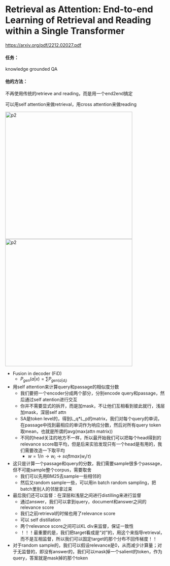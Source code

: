 # Retrieval as Attention: End-to-end Learning of Retrieval and Reading within a Single Transformer

https://arxiv.org/pdf/2212.02027.pdf

#### 任务：

knowledge grounded QA

#### 他的方法：

不再使用传统的retrieve and reading，而是用一个end2end搞定

可以用self attention来做retrieval，用cross attention来做reading

<img src="https://p.ipic.vip/p8so8y.png" alt="p2" width="400"/>

<img src="https://p.ipic.vip/s23ham.png" alt="p2" width="400"/>

* Fusion in decoder (FiD)
  * $P_{gen}(a|x)=\sum P_{gen(a|d_i)}$
* 用self attention来计算query和passage的相似度分数
  * 我们要把一个encoder分成两个部分，分别encode query和passage，然后通过self atention进行交互
  * 你并不需要显式的拆开，而是加mask，不让他们互相看到彼此就行，浅层加mask，深层self attn
  * SA是token level的，得到L_q*L_p的matrix，我们对每个query的单词，在passage中找到最相应的单词作为响应分数，然后对所有query token取mean，也就是所谓的avg(max(attn matrix))
  * 不同的head关注的地方不一样，所以最开始我们可以把每个head得到的relevance score取平均，但是后来实验发现只有一个head是有用的，我们需要改造一下取平均
    * $w=1/n \to w_i \to softmax(w_i/\tau)$
* 这只是计算一个passage和query的分数，我们需要sample很多个passage，但不可能sample整个corpus，需要取舍
  * 我们可以先用BM25去sample一些相邻的
  * 然后又random sample一些，可以用in batch random sampling，把batch里别人的邻居拿过来
* 最后我们还可以监督：在深层和浅层之间进行distilling来进行监督
  * 通过answer，我们可以拿到query，document和answer之间的relevance score
  * 我们之前retrieval的时候也用了relevance score
  * 可以 self distillation
  * 两个relevance score之间可以KL div来监督，保证一致性
  * ！！！最重要的是，我们把target看成是“对”的，用这个来指导retrieval，而不是互相监督，所以我们可以固定target的那个分布不回传梯度！！
* 对于random sample的，我们可以假设relevance是0，从而减少计算量；对于无监督的，即没有answer的，我们可以mask掉一个salient的token，作为query，答案就是mask掉的那个token
